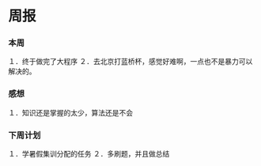# 周报

### 本周
１．终于做完了大程序
２．去北京打蓝桥杯，感觉好难啊，一点也不是暴力可以解决的。

### 感想
１．知识还是掌握的太少，算法还是不会

### 下周计划
１．学暑假集训分配的任务
２．多刷题，并且做总结



